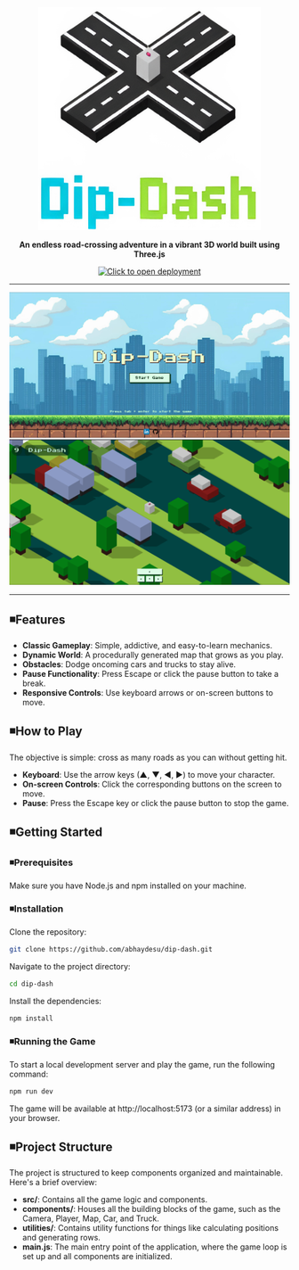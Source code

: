 <div align="center">
  <img width="400" height="400" alt="logo" src="./public/dip_dash_logo.png" />

  **An endless road-crossing adventure in a vibrant 3D world built using Three.js**
  
[![Click to open deployment](https://img.shields.io/badge/Live%20Demo-Click%20Here-brightgreen?style=for-the-badge)](https://dipdash.netlify.app)
  
</div>

---

<div align="center">
  <img src="./screenshots/landing.png" alt="Landing Page" width="600"/>
  <img src="./screenshots/gameplay.png" alt="Gameplay" width="600"/>
</div>

---

## ◾Features

- **Classic Gameplay**: Simple, addictive, and easy-to-learn mechanics.
- **Dynamic World**: A procedurally generated map that grows as you play.
- **Obstacles**: Dodge oncoming cars and trucks to stay alive.
- **Pause Functionality**: Press Escape or click the pause button to take a break.
- **Responsive Controls**: Use keyboard arrows or on-screen buttons to move.


## ◾How to Play

The objective is simple: cross as many roads as you can without getting hit.

- **Keyboard**: Use the arrow keys (▲, ▼, ◀, ▶) to move your character.
- **On-screen Controls**: Click the corresponding buttons on the screen to move.
- **Pause**: Press the Escape key or click the pause button to stop the game.

## ◾Getting Started

### ◾Prerequisites

Make sure you have Node.js and npm installed on your machine.

### ◾Installation

Clone the repository:

```bash
git clone https://github.com/abhaydesu/dip-dash.git
```
Navigate to the project directory:

```bash
cd dip-dash
```

Install the dependencies:

```bash
npm install
```

### ◾Running the Game 

To start a local development server and play the game, run the following command:

```bash
npm run dev
```

The game will be available at http://localhost:5173 (or a similar address) in your browser. 

## ◾Project Structure 
The project is structured to keep components organized and maintainable. Here's a brief overview: 
- **src/**: Contains all the game logic and components. 
- **components/**: Houses all the building blocks of the game, such as the Camera, Player, Map, Car, and Truck. 
- **utilities/**: Contains utility functions for things like calculating positions and generating rows. 
- **main.js**: The main entry point of the application, where the game loop is set up and all components are initialized.